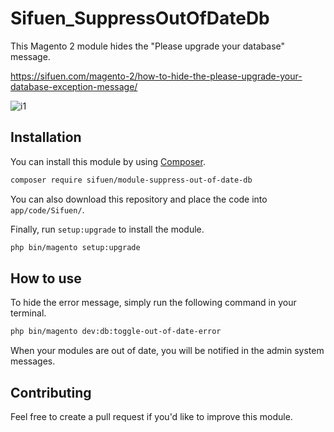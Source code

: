 # Sifuen_SuppressOutOfDateDb

This Magento 2 module hides the "Please upgrade your database" message.

https://sifuen.com/magento-2/how-to-hide-the-please-upgrade-your-database-exception-message/

![i1](https://i.imgur.com/9PECODm.png)

## Installation

You can install this module by using [Composer](https://getcomposer.org).

```bash
composer require sifuen/module-suppress-out-of-date-db
```

You can also download this repository and place the code into `app/code/Sifuen/`.

Finally, run `setup:upgrade` to install the module.

```bash
php bin/magento setup:upgrade
```

## How to use

To hide the error message, simply run the following command in your terminal.

```bash
php bin/magento dev:db:toggle-out-of-date-error
```

When your modules are out of date, you will be notified in the admin system messages.

## Contributing

Feel free to create a pull request if you'd like to improve this module.